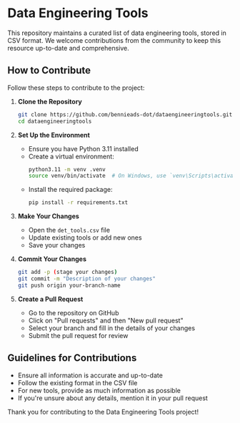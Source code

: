 # Data Engineering Tools

This repository maintains a curated list of data engineering tools, stored in CSV format. We welcome contributions from the community to keep this resource up-to-date and comprehensive.

## How to Contribute

Follow these steps to contribute to the project:

1. **Clone the Repository**
   ```bash
   git clone https://github.com/bennieads-dot/dataengineeringtools.git
   cd dataengineeringtools
   ```

2. **Set Up the Environment**
   - Ensure you have Python 3.11 installed
   - Create a virtual environment:
     ```bash
     python3.11 -m venv .venv
     source venv/bin/activate  # On Windows, use `venv\Scripts\activate`
     ```
   - Install the required package:
     ```bash
     pip install -r requirements.txt
     ```

3. **Make Your Changes**
   - Open the `det_tools.csv` file
   - Update existing tools or add new ones
   - Save your changes

5. **Commit Your Changes**
   ```bash
   git add -p (stage your changes)
   git commit -m "Description of your changes"
   git push origin your-branch-name
   ```

6. **Create a Pull Request**
   - Go to the repository on GitHub
   - Click on "Pull requests" and then "New pull request"
   - Select your branch and fill in the details of your changes
   - Submit the pull request for review

## Guidelines for Contributions

- Ensure all information is accurate and up-to-date
- Follow the existing format in the CSV file
- For new tools, provide as much information as possible
- If you're unsure about any details, mention it in your pull request

Thank you for contributing to the Data Engineering Tools project!
